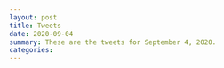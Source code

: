 ```yaml
---
layout: post
title: Tweets
date: 2020-09-04
summary: These are the tweets for September 4, 2020.
categories:
---
```


